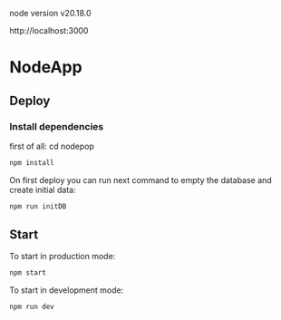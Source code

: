 node version v20.18.0

http://localhost:3000

# NodeApp
## Deploy
### Install dependencies


first of all: cd nodepop

```sh
npm install
```

On first deploy you can run next command to empty the database and create initial data:

```js
npm run initDB
```

## Start

To start in production mode:

```sh
npm start
```

To start in development mode:

```sh
npm run dev
```